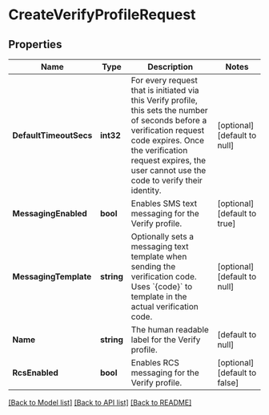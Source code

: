 # CreateVerifyProfileRequest

## Properties
Name | Type | Description | Notes
------------ | ------------- | ------------- | -------------
**DefaultTimeoutSecs** | **int32** | For every request that is initiated via this Verify profile, this sets the number of seconds before a verification request code expires. Once the verification request expires, the user cannot use the code to verify their identity. | [optional] [default to null]
**MessagingEnabled** | **bool** | Enables SMS text messaging for the Verify profile. | [optional] [default to true]
**MessagingTemplate** | **string** | Optionally sets a messaging text template when sending the verification code. Uses &#x60;{code}&#x60; to template in the actual verification code. | [optional] [default to null]
**Name** | **string** | The human readable label for the Verify profile. | [default to null]
**RcsEnabled** | **bool** | Enables RCS messaging for the Verify profile. | [optional] [default to false]

[[Back to Model list]](../README.md#documentation-for-models) [[Back to API list]](../README.md#documentation-for-api-endpoints) [[Back to README]](../README.md)

